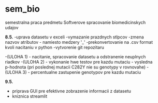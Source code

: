 # sem_bio
semestralna praca predmetu Softverove spracovanie biomedicinskych udajov

**8.5.**
-uprava datasetu v exceli
-vymazanie prazdnych stlpcov
-zmena nazvov atributov - namiesto medzery '_'
-prekonvertovanie na .csv format kvoli nacitaniu v python
-vytvorenie git repozitaru

-(ULOHA 1) - nacitanie, spracovanie datasetu a odstranenie neuplnych riadkov
-(ULOHA 2) - vykonanie hwe testov pre kazdu mutaciu - vysledna p-hodnota (pri poslednej mutacii C282Y nie su genotypy v rovnovahe)
-(ULOHA 3) - percentualne zastupenie genotypov pre kazdu mutaciu

**9.5.**
- priprava GUI pre efektivne zobrazenie informacii z datasetu
- kniznica streamlit
